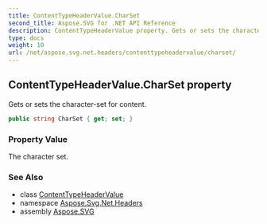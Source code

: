 ```yaml
---
title: ContentTypeHeaderValue.CharSet
second_title: Aspose.SVG for .NET API Reference
description: ContentTypeHeaderValue property. Gets or sets the character-set for content
type: docs
weight: 10
url: /net/aspose.svg.net.headers/contenttypeheadervalue/charset/
---
```

## ContentTypeHeaderValue.CharSet property

Gets or sets the character-set for content.

```csharp
public string CharSet { get; set; }
```

### Property Value

The character set.

### See Also

* class [ContentTypeHeaderValue](../)
* namespace [Aspose.Svg.Net.Headers](../../contenttypeheadervalue/)
* assembly [Aspose.SVG](../../../)
